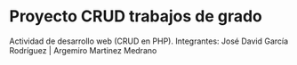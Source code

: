 # Proyecto CRUD trabajos de grado
Actividad de desarrollo web (CRUD en PHP).
Integrantes:
José David García Rodríguez |
Argemiro Martinez Medrano

